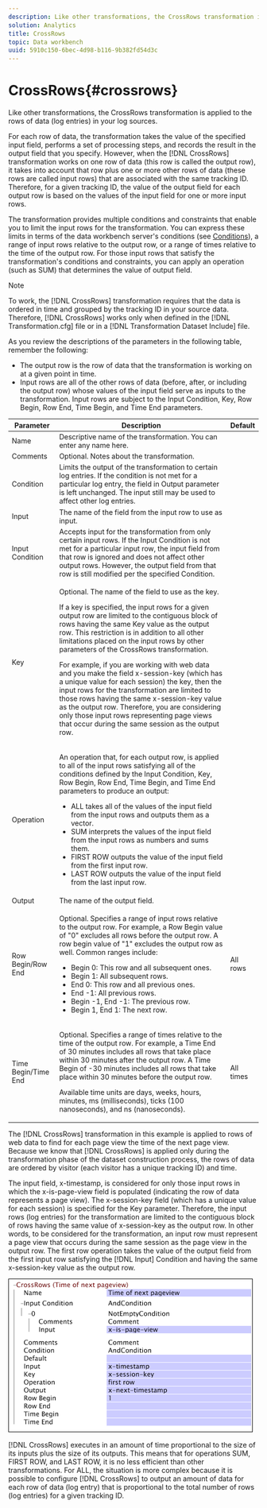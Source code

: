 ```yaml
---
description: Like other transformations, the CrossRows transformation is applied to the rows of data (log entries) in your log sources.
solution: Analytics
title: CrossRows
topic: Data workbench
uuid: 5910c150-6bec-4d98-b116-9b382fd54d3c
---
```


# CrossRows{#crossrows}

Like other transformations, the CrossRows transformation is applied to the rows of data (log entries) in your log sources.

 For each row of data, the transformation takes the value of the specified input field, performs a set of processing steps, and records the result in the output field that you specify. However, when the [!DNL CrossRows] transformation works on one row of data (this row is called the output row), it takes into account that row plus one or more other rows of data (these rows are called input rows) that are associated with the same tracking ID. Therefore, for a given tracking ID, the value of the output field for each output row is based on the values of the input field for one or more input rows.

The transformation provides multiple conditions and constraints that enable you to limit the input rows for the transformation. You can express these limits in terms of the data workbench server's conditions (see [Conditions](../../../../../home/c-dataset-const-proc/c-conditions/c-conditions.md#concept-9a576a00d5db48e7a599016c441e39e0)), a range of input rows relative to the output row, or a range of times relative to the time of the output row. For those input rows that satisfy the transformation's conditions and constraints, you can apply an operation (such as SUM) that determines the value of output field.

>[!NOTE]
>
>To work, the [!DNL CrossRows] transformation requires that the data is ordered in time and grouped by the tracking ID in your source data. Therefore, [!DNL CrossRows] works only when defined in the [!DNL Transformation.cfg] file or in a [!DNL Transformation Dataset Include] file.

As you review the descriptions of the parameters in the following table, remember the following:

* The output row is the row of data that the transformation is working on at a given point in time. 
* Input rows are all of the other rows of data (before, after, or including the output row) whose values of the input field serve as inputs to the transformation. Input rows are subject to the Input Condition, Key, Row Begin, Row End, Time Begin, and Time End parameters.

<table id="table_152851484AFF4C50AF736DC62FAA43E3"> 
 <thead> 
  <tr> 
   <th colname="col1" class="entry"> Parameter </th> 
   <th colname="col2" class="entry"> Description </th> 
   <th colname="col3" class="entry"> Default </th> 
  </tr> 
 </thead>
 <tbody> 
  <tr> 
   <td colname="col1"> Name </td> 
   <td colname="col2"> Descriptive name of the transformation. You can enter any name here. </td> 
   <td colname="col3"> </td> 
  </tr> 
  <tr> 
   <td colname="col1"> Comments </td> 
   <td colname="col2"> Optional. Notes about the transformation. </td> 
   <td colname="col3"> </td> 
  </tr> 
  <tr> 
   <td colname="col1"> Condition </td> 
   <td colname="col2"> Limits the output of the transformation to certain log entries. If the condition is not met for a particular log entry, the field in Output parameter is left unchanged. The input still may be used to affect other log entries. </td> 
   <td colname="col3"> </td> 
  </tr> 
  <tr> 
   <td colname="col1"> Input </td> 
   <td colname="col2"> The name of the field from the input row to use as input. </td> 
   <td colname="col3"> </td> 
  </tr> 
  <tr> 
   <td colname="col1"> Input Condition </td> 
   <td colname="col2"> Accepts input for the transformation from only certain input rows. If the Input Condition is not met for a particular input row, the input field from that row is ignored and does not affect other output rows. However, the output field from that row is still modified per the specified Condition. </td> 
   <td colname="col3"> </td> 
  </tr> 
  <tr> 
   <td colname="col1"> Key </td> 
   <td colname="col2"> <p>Optional. The name of the field to use as the key. </p> <p> If a key is specified, the input rows for a given output row are limited to the contiguous block of rows having the same Key value as the output row. This restriction is in addition to all other limitations placed on the input rows by other parameters of the <span class="wintitle"> CrossRows</span> transformation. </p> <p> For example, if you are working with web data and you make the field x-session-key (which has a unique value for each session) the key, then the input rows for the transformation are limited to those rows having the same x-session-key value as the output row. Therefore, you are considering only those input rows representing page views that occur during the same session as the output row. </p> </td> 
   <td colname="col3"> </td> 
  </tr> 
  <tr> 
   <td colname="col1"> Operation </td> 
   <td colname="col2"> <p>An operation that, for each output row, is applied to all of the input rows satisfying all of the conditions defined by the Input Condition, Key, Row Begin, Row End, Time Begin, and Time End parameters to produce an output: 
     <ul id="ul_C01CCF73A9544BCFB7B1105042FEF2DD"> 
      <li id="li_2D1A192970904499AB9F4431D51106D7"> ALL takes all of the values of the input field from the input rows and outputs them as a vector. </li> 
      <li id="li_B8863724AD924DE5BDBC987143548257"> SUM interprets the values of the input field from the input rows as numbers and sums them. </li> 
      <li id="li_BF930069DCEA4E0B80893C3C06CAE100"> FIRST ROW outputs the value of the input field from the first input row. </li> 
      <li id="li_04B9E2D88C0847E28101FC830C18D8E2"> LAST ROW outputs the value of the input field from the last input row. </li> 
     </ul> </p> </td> 
   <td colname="col3"> </td> 
  </tr> 
  <tr> 
   <td colname="col1"> Output </td> 
   <td colname="col2"> The name of the output field. </td> 
   <td colname="col3"> </td> 
  </tr> 
  <tr> 
   <td colname="col1"> Row Begin/Row End </td> 
   <td colname="col2"> <p>Optional. Specifies a range of input rows relative to the output row. For example, a Row Begin value of "0" excludes all rows before the output row. A row begin value of "1" excludes the output row as well. Common ranges include: 
     <ul id="ul_B030F32A5146430BA50DD4FAB4A527B0"> 
      <li id="li_30DFB8C0265349C295943A1CB8077B86"> Begin 0: This row and all subsequent ones. </li> 
      <li id="li_9090C2E94E394351867BC5B78F27B41C"> Begin 1: All subsequent rows. </li> 
      <li id="li_F870DC913E3F45BA94EE2EC04D344DE0"> End 0: This row and all previous ones. </li> 
      <li id="li_B8A576E419744D84AB1298E5155B583E"> End -1: All previous rows. </li> 
      <li id="li_CD2307A262D34542A2860FF07005CAD7"> Begin -1, End -1: The previous row. </li> 
      <li id="li_6BF30B7BB7CC40A68B2332A3C11DD3B5"> Begin 1, End 1: The next row. </li> 
     </ul> </p> </td> 
   <td colname="col3"> All rows </td> 
  </tr> 
  <tr> 
   <td colname="col1"> Time Begin/Time End </td> 
   <td colname="col2"> <p>Optional. Specifies a range of times relative to the time of the output row. For example, a Time End of 30 minutes includes all rows that take place within 30 minutes after the output row. A Time Begin of -30 minutes includes all rows that take place within 30 minutes before the output row. </p> <p> Available time units are days, weeks, hours, minutes, ms (milliseconds), ticks (100 nanoseconds), and ns (nanoseconds). </p> </td> 
   <td colname="col3"> All times </td> 
  </tr> 
 </tbody> 
</table>

The [!DNL CrossRows] transformation in this example is applied to rows of web data to find for each page view the time of the next page view. Because we know that [!DNL CrossRows] is applied only during the transformation phase of the dataset construction process, the rows of data are ordered by visitor (each visitor has a unique tracking ID) and time.

The input field, x-timestamp, is considered for only those input rows in which the x-is-page-view field is populated (indicating the row of data represents a page view). The x-session-key field (which has a unique value for each session) is specified for the Key parameter. Therefore, the input rows (log entries) for the transformation are limited to the contiguous block of rows having the same value of x-session-key as the output row. In other words, to be considered for the transformation, an input row must represent a page view that occurs during the same session as the page view in the output row. The first row operation takes the value of the output field from the first input row satisfying the [!DNL Input] Condition and having the same x-session-key value as the output row.

![](assets/cfg_TransformationType_CrossRows.png)

[!DNL CrossRows] executes in an amount of time proportional to the size of its inputs plus the size of its outputs. This means that for operations SUM, FIRST ROW, and LAST ROW, it is no less efficient than other transformations. For ALL, the situation is more complex because it is possible to configure [!DNL CrossRows] to output an amount of data for each row of data (log entry) that is proportional to the total number of rows (log entries) for a given tracking ID. 
